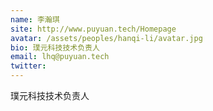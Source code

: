 ```yaml
---
name: 李瀚琪
site: http://www.puyuan.tech/Homepage
avatar: /assets/peoples/hanqi-li/avatar.jpg
bio: 璞元科技技术负责人
email: lhq@puyuan.tech
twitter: 
---
```

璞元科技技术负责人
